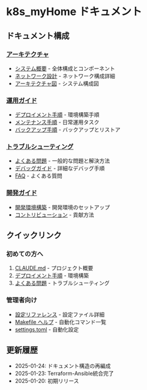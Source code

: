 # k8s_myHome ドキュメント

## ドキュメント構成

### [アーキテクチャ](architecture/)
- [システム概要](architecture/overview.md) - 全体構成とコンポーネント
- [ネットワーク設計](architecture/network.md) - ネットワーク構成詳細
- [アーキテクチャ図](architecture/diagrams/) - システム構成図

### [運用ガイド](operations/)
- [デプロイメント手順](operations/deployment.md) - 環境構築手順
- [メンテナンス手順](operations/maintenance.md) - 日常運用タスク
- [バックアップ手順](operations/backup.md) - バックアップとリストア

### [トラブルシューティング](troubleshooting/)
- [よくある問題](troubleshooting/common-issues.md) - 一般的な問題と解決方法
- [デバッグガイド](troubleshooting/debug-guide.md) - 詳細なデバッグ手順
- [FAQ](troubleshooting/faq.md) - よくある質問

### [開発ガイド](development/)
- [開発環境構築](development/setup.md) - 開発環境のセットアップ
- [コントリビューション](development/contributing.md) - 貢献方法

## クイックリンク

### 初めての方へ
1. [CLAUDE.md](../CLAUDE.md) - プロジェクト概要
2. [デプロイメント手順](operations/deployment.md) - 環境構築
3. [よくある問題](troubleshooting/common-issues.md) - トラブルシューティング

### 管理者向け
- [設定リファレンス](../config/) - 設定ファイル詳細
- [Makefile ヘルプ](../Makefile) - 自動化コマンド一覧
- [settings.toml](../automation/settings.toml) - 自動化設定

## 更新履歴
- 2025-01-24: ドキュメント構造の再編成
- 2025-01-23: Terraform-Ansible統合完了
- 2025-01-20: 初期リリース